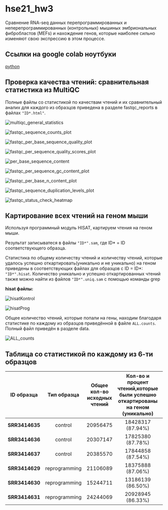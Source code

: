 # hse21_hw3
Сравнение RNA-seq данных перепрограммированных и неперепрограммированных (контрольных) мышиных эмбриональных фибробластов (MEFs) и нахождение генов, которые наиболее сильно изменяют свою экспрессию в этом процессе.


## Ссылки на google colab ноутбуки

[python](https://colab.research.google.com/drive/1mrw_bp7FJ1vmOPdXt5bG8Dxe_JSfH8Ay?usp=sharing)

## Проверка качества чтений: сравнительная статистика из MultiQC

Полные файлы со статистикой по качествам чтений и их сравнительный аналих для каждого из образцов приведена в разделе fastqc_reports в файлах `"ID*.html"`.

![multiqc_general_statistics](https://user-images.githubusercontent.com/60792064/144526184-3d8651ae-849e-4d85-8be2-ccced4273db5.png)

![fastqc_sequence_counts_plot](https://user-images.githubusercontent.com/60792064/144526266-a3520fe0-fba6-4266-8e87-f888a6dc3b7a.png)

![fastqc_per_base_sequence_quality_plot](https://user-images.githubusercontent.com/60792064/144526338-e2473f9f-32a6-4e68-9d63-2e1d3e8d4e5f.png)

![fastqc_per_sequence_quality_scores_plot](https://user-images.githubusercontent.com/60792064/144526371-2f37dfcd-d92b-4e0c-9ab5-f5502dfae8fe.png)

![per_base_sequence_content](https://user-images.githubusercontent.com/60792064/144526400-ef5aa05d-7a48-4dc6-a346-a495959c8ad5.png)

![fastqc_per_sequence_gc_content_plot](https://user-images.githubusercontent.com/60792064/144526441-a6ca0c76-5a0b-46f1-bc8a-66bc846f8476.png)

![fastqc_per_base_n_content_plot](https://user-images.githubusercontent.com/60792064/144526461-f4259c91-9cd7-4900-b914-a8056bc290cc.png)

![fastqc_sequence_duplication_levels_plot](https://user-images.githubusercontent.com/60792064/144526519-2d997172-08a1-43c0-a0b8-49c0298e41e1.png)

![fastqc_status_check_heatmap](https://user-images.githubusercontent.com/60792064/144526567-6fcfc0b5-1942-40fe-b6c8-04d27823db2b.png)

## Картирование всех чтений на геном мыши

Используя программный модуль HISAT, картируем чтения на геном мыши. 

Результат записыватеся в файлы `"ID*".sam`, где ID* = ID соответствующего образца.

Статистика по общему количеству чтений и количеству чтений, которые удалось успешно откартировать(уникально и не уникально) на геном приведены в соответствующих файлах для образцов с ID = ID*: `"ID*".hisat`. Количество уникально и успешно откартированных чтений также можно найти из файлов `"ID*".uniq.sam` с помощью команды grep

**hisat файлы:**

![hisatKontrol](https://user-images.githubusercontent.com/60792064/144644112-7c011319-4767-4b6a-bd6a-56c8c529fed0.png)

![hisatProg](https://user-images.githubusercontent.com/60792064/144644147-4f26fce4-eea2-4644-abf4-22c14d3d26f0.png)

Общее количество чтений, которые попали на гены, находим благодаря статистике по каждому из образцов приведённой в файле `ALL.counts`.
Полный файл приведён в разделе data. 

![ALL_counts](https://user-images.githubusercontent.com/60792064/144647699-885fb281-124e-4e4a-9ae1-2ecb5b41bf59.png)


## Таблица со статистикой по каждому из 6-ти образцов
                
| ID образца | Тип образца |  Общее кол-во исходных чтений   |Кол-во и процент чтений,которые были успешно откартированы на геном (уникально)             | Кол-во и процент чтений,которые были успешно откартированы на геном(не уникально)|      Общее кол-во чтений,          которые попали на гены       |
|   :---:        |    :---:      |      :---:        |      :---:        |  :---:            |           :---:               |  
| **SRR3414635** | control       | 20956475          | 18428317 (87.94%) |  1967548 (9.39%)  | 16275997  |
| **SRR3414636** | control       | 20307147          | 17825380 (87.78%) |  1931679 (9.51%)  | 15757580  |    
| **SRR3414637** | control       | 20385570          | 17844858 (87.54%) |  2002433 (9.82%)  | 15736978  |                 
| **SRR3414629** | reprogramming | 21106089          | 18375888 (87.06%) |  2134225 (10.11%) | 16699564  |                  
| **SRR3414630** | reprogramming | 15244711          | 13186139 (86.50%) |  1646541 (10.80%) | 11465324  |                
| **SRR3414631** | reprogramming | 24244069          | 20928945 (86.33%) |  2618741 (10.80%) | 18408851  |             

